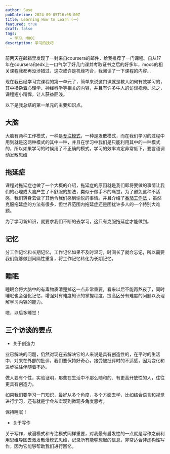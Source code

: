```yaml
---
author: Suse
pubDatetime: 2024-09-05T16:08:00Z
title: Learning How to Learn (一）
featured: true
draft: false
tags:
  - 学习，MOOC
description: 学习的技巧
---
```


前两天在邮箱里发现了一封来自coursera的邮件，给我推荐了一门课程。自从17年在coursera和edx上一口气学了好几门课并考取证书之后的好多年，mooc的相关课程我都再没涉猎过，这次或许是机缘巧合，我阅读了一下课程的内容...

现在我已经学习完课程的第一单元了，简单来说这门课就是教人如何有效学习的，其中掺杂着心理学、神经科学等相关的内容，并且有许多牛人的访谈视频。总之，课程短小精悍，让人获益匪浅。

以下是我总结的第一单元的主要知识点。

## 大脑

大脑有两种工作模式，一种是[专注模式](https://xueqiu.com/3257790760/176835533)，一种是发散模式，而在我们学习的过程中用到就是这两种模式的其中一种，并且在学习中我们是只能利用其中的一种模式的，所以如果学习的时候用了不正确的模式，学习的效率肯定非常低下，要言语调动发散思维

## 拖延症

课程对拖延症也做了一个大概的介绍，拖延症的原因就是我们即将要做的事情让我们的心理或大脑产生了不舒服的想法，类似于做手术的痛觉，为了避免这种不适感，我们转身去做了其他令我们感到愉悦的事情。并且介绍了[番茄工作法
](https://zh.wikipedia.org/wiki/%E7%95%AA%E8%8C%84%E5%B7%A5%E4%BD%9C%E6%B3%95)，虽然克服拖延症的方法有很多，但世界范围内拖延症还是困扰许多人的一个特别大难题。

为了学习新知识，就要求我们不断的去学习，这只有克服拖延症才能做到。

## 记忆

分工作记忆和长期记忆，工作记忆如果不及时温习，时间长了就会忘记，所以需要我们能够做到间隔性重复，将工作记忆转化为长期记忆。

## 睡眠

睡眠会将大脑中的有毒物质清楚掉这一点非常重要，看来以后不能再熬夜了，同时睡眠也会强化记忆，增强对有难度知识的掌握程度，提高区分有难度的问题以及理解学习内容的能力。

嗯，以后多睡觉！

## 三个访谈的要点

- 关于创造力

业已解决的问题，仍然对现在去解决它的人来说是具有创造性的，在平时的生活中，对来在外部的批评，我们要保持好奇心，接受被批评时的不适感，因为变化和进步往往伴随着不适。

做人要有个性，实验证明，那些在生活中不那么随和的、有更高开放性的人，往往更具有创造力。

如果我们要学习一门知识，最好从多个角度，多个方面去学，比如结合语言和视觉进行学习，还有就是学会从宏观到微观多角度思考。

保持睡眠！

- 关于写作

关于写作，散漫模式和专注模式同样重要，对我最有启发性的一点就是写作之前利用思维导图去激发散漫模式思维，记录所有能够想起的信息，非常适合非虚构性写作，因为它能够帮助我们进行回忆。
